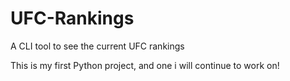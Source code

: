 # UFC-Rankings
A CLI tool to see the current UFC rankings

This is my first Python project, and one i will continue to work on!
